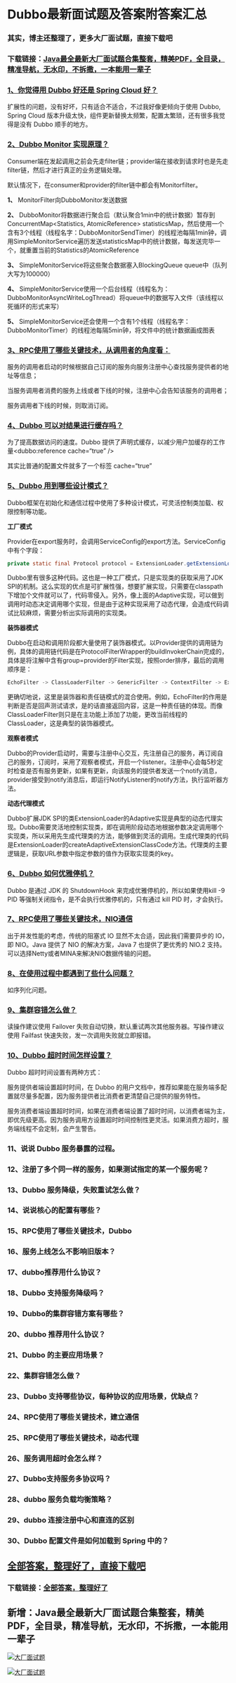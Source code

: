 # Dubbo最新面试题及答案附答案汇总

### 其实，博主还整理了，更多大厂面试题，直接下载吧

### 下载链接：[Java最全最新大厂面试题合集整套，精美PDF，全目录，精准导航，无水印，不拆撒，一本能用一辈子](https://github.com/liantengda/JavaEngineerBooks/blob/master/docs/index.md)



### [1、你觉得用 Dubbo 好还是 Spring Cloud 好？](https://github.com/liantengda/JavaEngineerBooks/blob/master/docs/Dubbo/Dubbo最新面试题及答案附答案汇总.md#1你觉得用-dubbo-好还是-spring-cloud-好)  


扩展性的问题，没有好坏，只有适合不适合，不过我好像更倾向于使用 Dubbo, Spring Cloud 版本升级太快，组件更新替换太频繁，配置太繁琐，还有很多我觉得是没有 Dubbo 顺手的地方。


### [2、Dubbo Monitor 实现原理？](https://github.com/liantengda/JavaEngineerBooks/blob/master/docs/Dubbo/Dubbo最新面试题及答案附答案汇总.md#2dubbo-monitor-实现原理)  


Consumer端在发起调用之前会先走filter链；provider端在接收到请求时也是先走filter链，然后才进行真正的业务逻辑处理。

默认情况下，在consumer和provider的filter链中都会有Monitorfilter。

**1、** MonitorFilter向DubboMonitor发送数据

**2、** DubboMonitor将数据进行聚合后（默认聚合1min中的统计数据）暂存到ConcurrentMap<Statistics, AtomicReference> statisticsMap，然后使用一个含有3个线程（线程名字：DubboMonitorSendTimer）的线程池每隔1min钟，调用SimpleMonitorService遍历发送statisticsMap中的统计数据，每发送完毕一个，就重置当前的Statistics的AtomicReference

**3、** SimpleMonitorService将这些聚合数据塞入BlockingQueue queue中（队列大写为100000）

**4、** SimpleMonitorService使用一个后台线程（线程名为：DubboMonitorAsyncWriteLogThread）将queue中的数据写入文件（该线程以死循环的形式来写）

**5、** SimpleMonitorService还会使用一个含有1个线程（线程名字：DubboMonitorTimer）的线程池每隔5min钟，将文件中的统计数据画成图表


### [3、RPC使用了哪些关键技术，从调用者的角度看：](https://github.com/liantengda/JavaEngineerBooks/blob/master/docs/Dubbo/Dubbo最新面试题及答案附答案汇总.md#3rpc使用了哪些关键技术从调用者的角度看：)  


服务的调用者启动的时候根据自己订阅的服务向服务注册中心查找服务提供者的地址等信息；

当服务调用者消费的服务上线或者下线的时候，注册中心会告知该服务的调用者；

服务调用者下线的时候，则取消订阅。


### [4、Dubbo 可以对结果进行缓存吗？](https://github.com/liantengda/JavaEngineerBooks/blob/master/docs/Dubbo/Dubbo最新面试题及答案附答案汇总.md#4dubbo-可以对结果进行缓存吗)  


为了提高数据访问的速度。Dubbo 提供了声明式缓存，以减少用户加缓存的工作量<dubbo:reference cache=“true” />

其实比普通的配置文件就多了一个标签 cache=“true”


### [5、Dubbo 用到哪些设计模式？](https://github.com/liantengda/JavaEngineerBooks/blob/master/docs/Dubbo/Dubbo最新面试题及答案附答案汇总.md#5dubbo-用到哪些设计模式)  


Dubbo框架在初始化和通信过程中使用了多种设计模式，可灵活控制类加载、权限控制等功能。

**工厂模式**

Provider在export服务时，会调用ServiceConfig的export方法。ServiceConfig中有个字段：

```java
private static final Protocol protocol = ExtensionLoader.getExtensionLoader(Protocol.class).getAdaptiveExtension();
```

Dubbo里有很多这种代码。这也是一种工厂模式，只是实现类的获取采用了JDK SPI的机制。这么实现的优点是可扩展性强，想要扩展实现，只需要在classpath下增加个文件就可以了，代码零侵入。另外，像上面的Adaptive实现，可以做到调用时动态决定调用哪个实现，但是由于这种实现采用了动态代理，会造成代码调试比较麻烦，需要分析出实际调用的实现类。

**装饰器模式**

Dubbo在启动和调用阶段都大量使用了装饰器模式。以Provider提供的调用链为例，具体的调用链代码是在ProtocolFilterWrapper的buildInvokerChain完成的，具体是将注解中含有group=provider的Filter实现，按照order排序，最后的调用顺序是：

```java
EchoFilter -> ClassLoaderFilter -> GenericFilter -> ContextFilter -> ExecuteLimitFilter -> TraceFilter -> TimeoutFilter -> MonitorFilter -> ExceptionFilter
```

更确切地说，这里是装饰器和责任链模式的混合使用。例如，EchoFilter的作用是判断是否是回声测试请求，是的话直接返回内容，这是一种责任链的体现。而像ClassLoaderFilter则只是在主功能上添加了功能，更改当前线程的ClassLoader，这是典型的装饰器模式。

**观察者模式**

Dubbo的Provider启动时，需要与注册中心交互，先注册自己的服务，再订阅自己的服务，订阅时，采用了观察者模式，开启一个listener。注册中心会每5秒定时检查是否有服务更新，如果有更新，向该服务的提供者发送一个notify消息，provider接受到notify消息后，即运行NotifyListener的notify方法，执行监听器方法。

**动态代理模式**

Dubbo扩展JDK SPI的类ExtensionLoader的Adaptive实现是典型的动态代理实现。Dubbo需要灵活地控制实现类，即在调用阶段动态地根据参数决定调用哪个实现类，所以采用先生成代理类的方法，能够做到灵活的调用。生成代理类的代码是ExtensionLoader的createAdaptiveExtensionClassCode方法。代理类的主要逻辑是，获取URL参数中指定参数的值作为获取实现类的key。


### [6、Dubbo 如何优雅停机？](https://github.com/liantengda/JavaEngineerBooks/blob/master/docs/Dubbo/Dubbo最新面试题及答案附答案汇总.md#6dubbo-如何优雅停机)  


Dubbo 是通过 JDK 的 ShutdownHook 来完成优雅停机的，所以如果使用kill -9 PID 等强制关闭指令，是不会执行优雅停机的，只有通过 kill PID 时，才会执行。


### [7、RPC使用了哪些关键技术，NIO通信](https://github.com/liantengda/JavaEngineerBooks/blob/master/docs/Dubbo/Dubbo最新面试题及答案附答案汇总.md#7rpc使用了哪些关键技术nio通信)  


出于并发性能的考虑，传统的阻塞式 IO 显然不太合适，因此我们需要异步的 IO，即 NIO。Java 提供了 NIO 的解决方案，Java 7 也提供了更优秀的 NIO.2 支持。可以选择Netty或者MINA来解决NIO数据传输的问题。


### [8、在使用过程中都遇到了些什么问题？](https://github.com/liantengda/JavaEngineerBooks/blob/master/docs/Dubbo/Dubbo最新面试题及答案附答案汇总.md#8在使用过程中都遇到了些什么问题)  


如序列化问题。


### [9、集群容错怎么做？](https://github.com/liantengda/JavaEngineerBooks/blob/master/docs/Dubbo/Dubbo最新面试题及答案附答案汇总.md#9集群容错怎么做)  


读操作建议使用 Failover 失败自动切换，默认重试两次其他服务器。写操作建议使用 Failfast 快速失败，发一次调用失败就立即报错。


### [10、Dubbo 超时时间怎样设置？](https://github.com/liantengda/JavaEngineerBooks/blob/master/docs/Dubbo/Dubbo最新面试题及答案附答案汇总.md#10dubbo-超时时间怎样设置)  


Dubbo 超时时间设置有两种方式：

服务提供者端设置超时时间，在 Dubbo 的用户文档中，推荐如果能在服务端多配置就尽量多配置，因为服务提供者比消费者更清楚自己提供的服务特性。

服务消费者端设置超时时间，如果在消费者端设置了超时时间，以消费者端为主，即优先级更高。因为服务调用方设置超时时间控制性更灵活。如果消费方超时，服务端线程不会定制，会产生警告。


### 11、说说 Dubbo 服务暴露的过程。
### 12、注册了多个同一样的服务，如果测试指定的某一个服务呢？
### 13、Dubbo 服务降级，失败重试怎么做？
### 14、说说核心的配置有哪些？
### 15、RPC使用了哪些关键技术，Dubbo
### 16、服务上线怎么不影响旧版本？
### 17、dubbo推荐用什么协议？
### 18、Dubbo 支持服务降级吗？
### 19、Dubbo的集群容错方案有哪些？
### 20、dubbo 推荐用什么协议？
### 21、Dubbo 的主要应用场景？
### 22、集群容错怎么做？
### 23、Dubbo 支持哪些协议，每种协议的应用场景，优缺点？
### 24、RPC使用了哪些关键技术，建立通信
### 25、RPC使用了哪些关键技术，动态代理
### 26、服务调用超时会怎么样？
### 27、Dubbo支持服务多协议吗？
### 28、dubbo 服务负载均衡策略？
### 29、dubbo 连接注册中心和直连的区别
### 30、Dubbo 配置文件是如何加载到 Spring 中的？




## [全部答案，整理好了，直接下载吧](https://github.com/liantengda/JavaEngineerBooks/blob/master/docs/daan.md)

### 下载链接：[全部答案，整理好了](https://github.com/liantengda/JavaEngineerBooks/blob/master/docs/daan.md)




## 新增：Java最全最新大厂面试题合集整套，精美PDF，全目录，精准导航，无水印，不拆撒，一本能用一辈子

[![大厂面试题](http://shasengbufa.com/1.jpg "叶子创业记")](http://shasengbufa.com/wechat.jpg "叶子创业记")

[![大厂面试题](http://shasengbufa.com/wechat.jpg "叶子创业记")](http://shasengbufa.com/wechat.jpg "叶子创业记")
